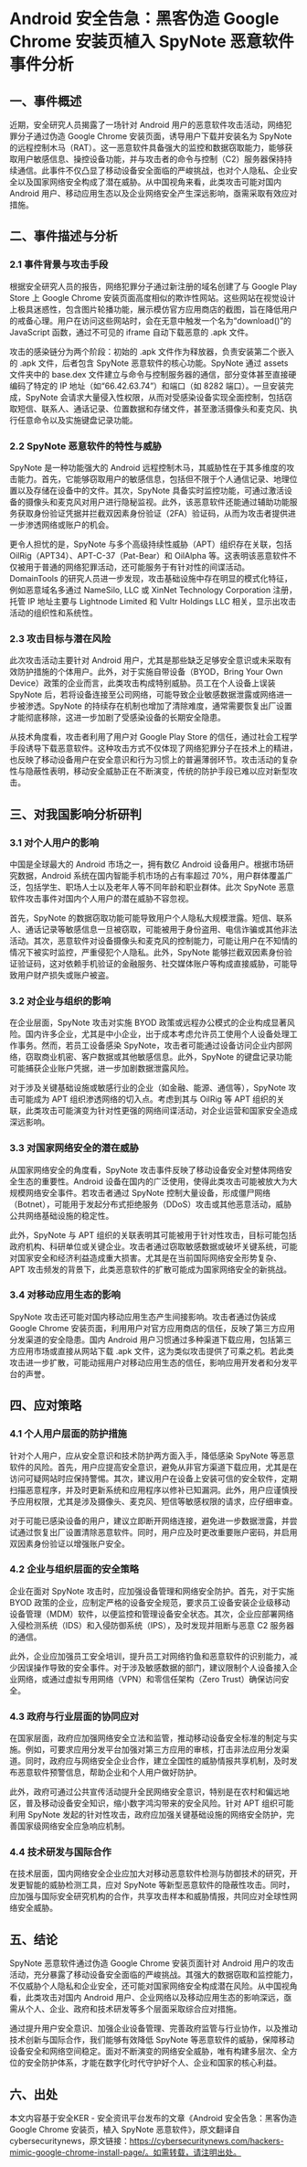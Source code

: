 # Android 安全告急：黑客伪造 Google Chrome 安装页植入 SpyNote 恶意软件事件分析

## 一、事件概述

近期，安全研究人员揭露了一场针对 Android 用户的恶意软件攻击活动，网络犯罪分子通过伪造 Google Chrome 安装页面，诱导用户下载并安装名为 SpyNote 的远程控制木马（RAT）。这一恶意软件具备强大的监控和数据窃取能力，能够获取用户敏感信息、操控设备功能，并与攻击者的命令与控制（C2）服务器保持持续通信。此事件不仅凸显了移动设备安全面临的严峻挑战，也对个人隐私、企业安全以及国家网络安全构成了潜在威胁。从中国视角来看，此类攻击可能对国内 Android 用户、移动应用生态以及企业网络安全产生深远影响，亟需采取有效应对措施。

## 二、事件描述与分析

### 2.1 事件背景与攻击手段

根据安全研究人员的报告，网络犯罪分子通过新注册的域名创建了与 Google Play Store 上 Google Chrome 安装页面高度相似的欺诈性网站。这些网站在视觉设计上极具迷惑性，包含图片轮播功能，展示模仿官方应用商店的截图，旨在降低用户的戒备心理。用户在访问这些网站时，会在无意中触发一个名为“download()”的 JavaScript 函数，通过不可见的 iframe 自动下载恶意的 .apk 文件。

攻击的感染链分为两个阶段：初始的 .apk 文件作为释放器，负责安装第二个嵌入的 .apk 文件，后者包含 SpyNote 恶意软件的核心功能。SpyNote 通过 assets 文件夹中的 base.dex 文件建立与命令与控制服务器的通信，部分变体甚至直接硬编码了特定的 IP 地址（如“66.42.63.74”）和端口（如 8282 端口）。一旦安装完成，SpyNote 会请求大量侵入性权限，从而对受感染设备实现全面控制，包括窃取短信、联系人、通话记录、位置数据和存储文件，甚至激活摄像头和麦克风、执行任意命令以及实施键盘记录功能。

### 2.2 SpyNote 恶意软件的特性与威胁

SpyNote 是一种功能强大的 Android 远程控制木马，其威胁性在于其多维度的攻击能力。首先，它能够窃取用户的敏感信息，包括但不限于个人通信记录、地理位置以及存储在设备中的文件。其次，SpyNote 具备实时监控功能，可通过激活设备的摄像头和麦克风对用户进行隐秘监视。此外，该恶意软件还能通过辅助功能服务获取身份验证凭据并拦截双因素身份验证（2FA）验证码，从而为攻击者提供进一步渗透网络或账户的机会。

更令人担忧的是，SpyNote 与多个高级持续性威胁（APT）组织存在关联，包括 OilRig（APT34）、APT-C-37（Pat-Bear）和 OilAlpha 等。这表明该恶意软件不仅被用于普通的网络犯罪活动，还可能服务于有针对性的间谍活动。DomainTools 的研究人员进一步发现，攻击基础设施中存在明显的模式化特征，例如恶意域名多通过 NameSilo, LLC 或 XinNet Technology Corporation 注册，托管 IP 地址主要与 Lightnode Limited 和 Vultr Holdings LLC 相关，显示出攻击活动的组织性和系统性。

### 2.3 攻击目标与潜在风险

此次攻击活动主要针对 Android 用户，尤其是那些缺乏足够安全意识或未采取有效防护措施的个体用户。此外，对于实施自带设备（BYOD，Bring Your Own Device）政策的企业而言，此类攻击构成特别威胁。员工在个人设备上误装 SpyNote 后，若将设备连接至公司网络，可能导致企业敏感数据泄露或网络进一步被渗透。SpyNote 的持续存在机制也增加了清除难度，通常需要恢复出厂设置才能彻底移除，这进一步加剧了受感染设备的长期安全隐患。

从技术角度看，攻击者利用了用户对 Google Play Store 的信任，通过社会工程学手段诱导下载恶意软件。这种攻击方式不仅体现了网络犯罪分子在技术上的精进，也反映了移动设备用户在安全意识和行为习惯上的普遍薄弱环节。攻击活动的复杂性与隐蔽性表明，移动安全威胁正在不断演变，传统的防护手段已难以应对新型攻击。

## 三、对我国影响分析研判

### 3.1 对个人用户的影响

中国是全球最大的 Android 市场之一，拥有数亿 Android 设备用户。根据市场研究数据，Android 系统在国内智能手机市场的占有率超过 70%，用户群体覆盖广泛，包括学生、职场人士以及老年人等不同年龄和职业群体。此次 SpyNote 恶意软件攻击事件对国内个人用户的潜在威胁不容忽视。

首先，SpyNote 的数据窃取功能可能导致用户个人隐私大规模泄露。短信、联系人、通话记录等敏感信息一旦被窃取，可能被用于身份盗用、电信诈骗或其他非法活动。其次，恶意软件对设备摄像头和麦克风的控制能力，可能让用户在不知情的情况下被实时监控，严重侵犯个人隐私。此外，SpyNote 能够拦截双因素身份验证验证码，这对依赖手机验证的金融服务、社交媒体账户等构成直接威胁，可能导致用户财产损失或账户被盗。

### 3.2 对企业与组织的影响

在企业层面，SpyNote 攻击对实施 BYOD 政策或远程办公模式的企业构成显著风险。国内许多企业，尤其是中小企业，出于成本考虑允许员工使用个人设备处理工作事务。然而，若员工设备感染 SpyNote，攻击者可能通过设备访问企业内部网络，窃取商业机密、客户数据或其他敏感信息。此外，SpyNote 的键盘记录功能可能捕获企业账户凭据，进一步加剧数据泄露风险。

对于涉及关键基础设施或敏感行业的企业（如金融、能源、通信等），SpyNote 攻击可能成为 APT 组织渗透网络的切入点。考虑到其与 OilRig 等 APT 组织的关联，此类攻击可能演变为针对性更强的网络间谍活动，对企业运营和国家安全造成深远影响。

### 3.3 对国家网络安全的潜在威胁

从国家网络安全的角度看，SpyNote 攻击事件反映了移动设备安全对整体网络安全生态的重要性。Android 设备在国内的广泛使用，使得此类攻击可能被放大为大规模网络安全事件。若攻击者通过 SpyNote 控制大量设备，形成僵尸网络（Botnet），可能用于发起分布式拒绝服务（DDoS）攻击或其他恶意活动，威胁公共网络基础设施的稳定性。

此外，SpyNote 与 APT 组织的关联表明其可能被用于针对性攻击，目标可能包括政府机构、科研单位或关键企业。攻击者通过窃取敏感数据或破坏关键系统，可能对国家安全和经济利益造成重大损害。尤其是在当前国际网络安全形势复杂、 APT 攻击频发的背景下，此类恶意软件的扩散可能成为国家网络安全的新挑战。

### 3.4 对移动应用生态的影响

SpyNote 攻击还可能对国内移动应用生态产生间接影响。攻击者通过伪装成 Google Chrome 安装页面，利用用户对官方应用商店的信任，反映了第三方应用分发渠道的安全隐患。国内 Android 用户习惯通过多种渠道下载应用，包括第三方应用市场或直接从网站下载 .apk 文件，这为类似攻击提供了可乘之机。若此类攻击进一步扩散，可能动摇用户对移动应用生态的信任，影响应用开发者和分发平台的声誉。

## 四、应对策略

### 4.1 个人用户层面的防护措施

针对个人用户，应从安全意识和技术防护两方面入手，降低感染 SpyNote 等恶意软件的风险。首先，用户应提高安全意识，避免从非官方渠道下载应用，尤其是在访问可疑网站时应保持警惕。其次，建议用户在设备上安装可信的安全软件，定期扫描恶意程序，并及时更新系统和应用程序以修补已知漏洞。此外，用户应谨慎授予应用权限，尤其是涉及摄像头、麦克风、短信等敏感权限的请求，应仔细审查。

对于可能已感染设备的用户，建议立即断开网络连接，避免进一步数据泄露，并尝试通过恢复出厂设置清除恶意软件。同时，用户应及时更改重要账户密码，并启用双因素身份验证以增强账户安全。

### 4.2 企业与组织层面的安全策略

企业在面对 SpyNote 攻击时，应加强设备管理和网络安全防护。首先，对于实施 BYOD 政策的企业，应制定严格的设备安全规范，要求员工设备安装企业级移动设备管理（MDM）软件，以便监控和管理设备安全状态。其次，企业应部署网络入侵检测系统（IDS）和入侵防御系统（IPS），及时发现并阻断与恶意 C2 服务器的通信。

此外，企业应加强员工安全培训，提升员工对网络钓鱼和恶意软件的识别能力，减少因误操作导致的安全事件。对于涉及敏感数据的部门，建议限制个人设备接入企业网络，或通过虚拟专用网络（VPN）和零信任架构（Zero Trust）确保访问安全。

### 4.3 政府与行业层面的协同应对

在国家层面，政府应加强网络安全立法和监管，推动移动设备安全标准的制定与实施。例如，可要求应用分发平台加强对第三方应用的审核，打击非法应用分发渠道。同时，政府应与网络安全企业合作，建立全国性的威胁情报共享机制，及时发布恶意软件预警信息，帮助企业和个人用户做好防护。

此外，政府可通过公共宣传活动提升全民网络安全意识，特别是在农村和偏远地区，普及移动设备安全知识，缩小数字鸿沟带来的安全风险。针对 APT 组织可能利用 SpyNote 发起的针对性攻击，政府应加强关键基础设施的网络安全防护，完善国家级网络安全应急响应机制。

### 4.4 技术研发与国际合作

在技术层面，国内网络安全企业应加大对移动恶意软件检测与防御技术的研究，开发更智能的威胁检测工具，应对 SpyNote 等新型恶意软件的隐蔽性攻击。同时，应加强与国际安全研究机构的合作，共享攻击样本和威胁情报，共同应对全球性网络安全威胁。

## 五、结论

SpyNote 恶意软件通过伪造 Google Chrome 安装页面针对 Android 用户的攻击活动，充分暴露了移动设备安全面临的严峻挑战。其强大的数据窃取和监控能力，不仅威胁个人隐私和企业安全，还可能对国家网络安全构成潜在风险。从中国视角看，此类攻击对国内 Android 用户、企业网络以及移动应用生态的影响深远，亟需从个人、企业、政府和技术研发等多个层面采取综合应对措施。

通过提升用户安全意识、加强企业设备管理、完善政府监管与行业协作，以及推动技术创新与国际合作，我们能够有效降低 SpyNote 等恶意软件的威胁，保障移动设备安全和网络空间稳定。面对不断演变的网络安全威胁，唯有构建多层次、全方位的安全防护体系，才能在数字化时代守护好个人、企业和国家的核心利益。

## 六、出处

本文内容基于安全KER - 安全资讯平台发布的文章《Android 安全告急：黑客伪造 Google Chrome 安装页，植入 SpyNote 恶意软件》，原文翻译自 cybersecuritynews，原文链接：https://cybersecuritynews.com/hackers-mimic-google-chrome-install-page/。如需转载，请注明出处。